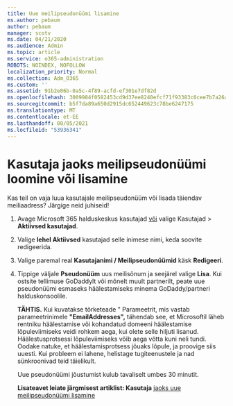 ```yaml
---
title: Uue meilipseudonüümi lisamine
ms.author: pebaum
author: pebaum
manager: scotv
ms.date: 04/21/2020
ms.audience: Admin
ms.topic: article
ms.service: o365-administration
ROBOTS: NOINDEX, NOFOLLOW
localization_priority: Normal
ms.collection: Adm_O365
ms.custom: ''
ms.assetid: 91b2e06b-0a5c-4f89-acfd-ef301e7df82d
ms.openlocfilehash: 3009984f0582453cd9d37ee8240efcf71f93383c0cee7b7a26a629a963ba0091
ms.sourcegitcommit: b5f7da89a650d2915dc652449623c78be6247175
ms.translationtype: MT
ms.contentlocale: et-EE
ms.lasthandoff: 08/05/2021
ms.locfileid: "53936341"
---
```

# <a name="create-or-add-an-email-alias-for-a-user"></a>Kasutaja jaoks meilipseudonüümi loomine või lisamine

Kas teil on vaja luua kasutajale meilipseudonüüm või lisada täiendav meiliaadress? Järgige neid juhiseid!
  
1. Avage Microsoft 365 halduskeskus kasutajad [või](https://go.microsoft.com/fwlink/p/?linkid=834822) valige Kasutajad   >  **Aktiivsed kasutajad**.
    
2. Valige **lehel Aktiivsed** kasutajad selle inimese nimi, keda soovite redigeerida. 
    
3. Valige paremal real **Kasutajanimi / Meilipseudonüümid** käsk **Redigeeri**.
    
4. Tippige väljale **Pseudonüüm** uus meilisõnum ja seejärel valige **Lisa**. Kui ostsite tellimuse GoDaddylt või mõnelt muult partnerilt, peate uue pseudonüümi esmaseks häälestamiseks minema GoDaddy/partneri halduskonsoolile. 
    
    **TÄHTIS.** Kui kuvatakse tõrketeade " Parameetrit, mis vastab parameetrinimele **"EmailAddresses",** tähendab see, et Microsoftil läheb rentniku häälestamise või kohandatud domeeni häälestamise lõpuleviimiseks veidi rohkem aega, kui olete selle hiljuti lisanud. Häälestusprotsessi lõpuleviimiseks võib aega võtta kuni neli tundi. Oodake natuke, et häälestamisprotsess jõuaks lõpule, ja proovige siis uuesti. Kui probleem ei lahene, helistage tugiteenustele ja nad sünkroonivad teid täielikult.
    
    Uue pseudonüümi jõustumist kulub tavaliselt umbes 30 minutit.
    
    **Lisateavet leiate järgmisest artiklist: Kasutaja** [jaoks uue meilipseudonüümi lisamine](https://docs.microsoft.com/microsoft-365/admin/email/add-another-email-alias-for-a-user)
    

